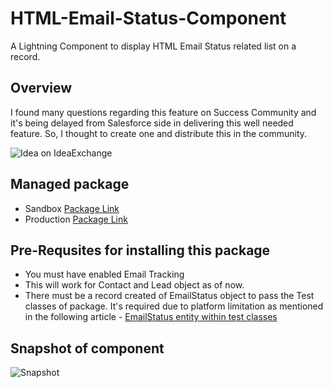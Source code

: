# HTML-Email-Status-Component
A Lightning Component to display HTML Email Status related list on a record.

## Overview
I found many questions regarding this feature on Success Community and it's being delayed from Salesforce side in delivering this well needed feature. So, I thought to create one and distribute this in the community.

![Idea on IdeaExchange](https://image.prntscr.com/image/fwSvW2R_QaOzKUGOxt9m9w.png)

## Managed package
- Sandbox [Package Link](https://test.salesforce.com/packaging/installPackage.apexp?p0=04t7F000001yevB)
- Production [Package Link](https://login.salesforce.com/packaging/installPackage.apexp?p0=04t7F000001yevB)

## Pre-Requsites for installing this package
- You must have enabled Email Tracking 
- This will work for Contact and Lead object as of now.
- There must be a record created of EmailStatus object to pass the Test classes of package. It's required due to platform limitation as mentioned in the following article - 
[EmailStatus entity within test classes](https://help.salesforce.com/articleView?id=000247964&language=en_US&type=1)

## Snapshot of component
![Snapshot](https://image.prntscr.com/image/xTN6Ecg_S9aViSUcl1NaQg.png)
